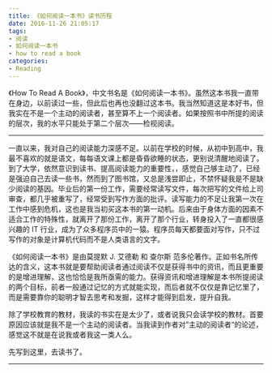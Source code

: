 ```yaml
---
title: 《如何阅读一本书》读书历程
date: 2016-11-26 21:05:17
tags:
- 阅读
- 如何阅读一本书
- how to read a book
categories:
- Reading
---
```

《How To Read A Book》，中文书名是《如何阅读一本书》。虽然这本书我一直带在身边，以前读过一些，但此后也再也没翻过这本书。我当然知道这是本好书，但我实在不是一个主动的阅读者，甚至算不上一个阅读者。如果按照书中所提的阅读的层次，我的水平只能处于第二个层次——检视阅读。

<!--more-->

---

一直以来，我对自己的阅读能力深感不足。以前在学校的时候，从初中到高中，我最不喜欢的就是语文，每每语文课上都是昏昏欲睡的状态，更别说清醒地阅读了。到了大学，依然意识到读书、提高阅读能力的重要性，，感觉自己够主动了，已经是强迫自己去读一些书，然而到了图书馆，又总是浅尝即止，不禁怀疑我是不是缺少阅读的基因。毕业后的第一份工作，需要经常读写文件，每次把写的文件给上司审查，都几乎被重写了，经常受到写作方面的批评。读写能力的不足让我第一次在工作中感到危机，这也是我当初买这本书的第一动机。后来由于身体方面的因素不适合工作的特殊性，就离开了那份工作，离开了那个行业，转身投入了一直都很感兴趣的 IT 行业，成为了众多程序员中的一猿。程序员每天都要面对写作，只不过写作的对象是计算机代码而不是人类语言的文字。

《如何阅读一本书》是由莫提默 J. 艾德勒 和 查尔斯 范多伦著作。正如书名所传达的含义，这本书就是要帮助阅读者通过阅读不仅是获得书中的资讯，而且更重要的是增进理解，这也恰恰是我所亟需的能力。获得资讯和增进理解是本书所提阅读的两个目标，前者一般通过记忆的方式就能实现，而后者就不仅仅是靠记忆里了，而是需要靠你的聪明才智去思考和发掘，这样才能得到启发，提升自我。

除了学校教育的教材，我读的书实在是太少了，或者说我只会读学校的教材。首要原因应该就是我不是一个主动的阅读者。当我读到作者对”主动的阅读者“的论述，感觉这不就是在说我或者我这一类人么。

先写到这里，去读书了。

---
